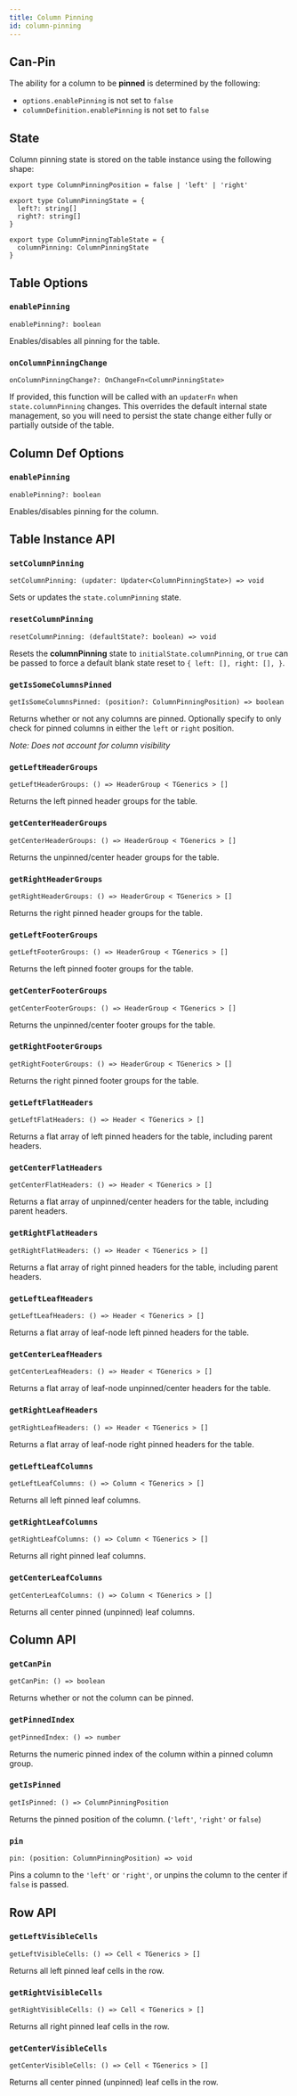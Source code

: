 ```yaml
---
title: Column Pinning
id: column-pinning
---
```


## Can-Pin

The ability for a column to be **pinned** is determined by the following:

- `options.enablePinning` is not set to `false`
- `columnDefinition.enablePinning` is not set to `false`

## State

Column pinning state is stored on the table instance using the following shape:

```tsx
export type ColumnPinningPosition = false | 'left' | 'right'

export type ColumnPinningState = {
  left?: string[]
  right?: string[]
}

export type ColumnPinningTableState = {
  columnPinning: ColumnPinningState
}
```

## Table Options

### `enablePinning`

```tsx
enablePinning?: boolean
```

Enables/disables all pinning for the table.

### `onColumnPinningChange`

```tsx
onColumnPinningChange?: OnChangeFn<ColumnPinningState>
```

If provided, this function will be called with an `updaterFn` when `state.columnPinning` changes. This overrides the default internal state management, so you will need to persist the state change either fully or partially outside of the table.

## Column Def Options

### `enablePinning`

```tsx
enablePinning?: boolean
```

Enables/disables pinning for the column.

## Table Instance API

### `setColumnPinning`

```tsx
setColumnPinning: (updater: Updater<ColumnPinningState>) => void
```

Sets or updates the `state.columnPinning` state.

### `resetColumnPinning`

```tsx
resetColumnPinning: (defaultState?: boolean) => void
```

Resets the **columnPinning** state to `initialState.columnPinning`, or `true` can be passed to force a default blank state reset to `{ left: [], right: [], }`.

### `getIsSomeColumnsPinned`

```tsx
getIsSomeColumnsPinned: (position?: ColumnPinningPosition) => boolean
```

Returns whether or not any columns are pinned. Optionally specify to only check for pinned columns in either the `left` or `right` position.

_Note: Does not account for column visibility_

### `getLeftHeaderGroups`

```tsx
getLeftHeaderGroups: () => HeaderGroup < TGenerics > []
```

Returns the left pinned header groups for the table.

### `getCenterHeaderGroups`

```tsx
getCenterHeaderGroups: () => HeaderGroup < TGenerics > []
```

Returns the unpinned/center header groups for the table.

### `getRightHeaderGroups`

```tsx
getRightHeaderGroups: () => HeaderGroup < TGenerics > []
```

Returns the right pinned header groups for the table.

### `getLeftFooterGroups`

```tsx
getLeftFooterGroups: () => HeaderGroup < TGenerics > []
```

Returns the left pinned footer groups for the table.

### `getCenterFooterGroups`

```tsx
getCenterFooterGroups: () => HeaderGroup < TGenerics > []
```

Returns the unpinned/center footer groups for the table.

### `getRightFooterGroups`

```tsx
getRightFooterGroups: () => HeaderGroup < TGenerics > []
```

Returns the right pinned footer groups for the table.

### `getLeftFlatHeaders`

```tsx
getLeftFlatHeaders: () => Header < TGenerics > []
```

Returns a flat array of left pinned headers for the table, including parent headers.

### `getCenterFlatHeaders`

```tsx
getCenterFlatHeaders: () => Header < TGenerics > []
```

Returns a flat array of unpinned/center headers for the table, including parent headers.

### `getRightFlatHeaders`

```tsx
getRightFlatHeaders: () => Header < TGenerics > []
```

Returns a flat array of right pinned headers for the table, including parent headers.

### `getLeftLeafHeaders`

```tsx
getLeftLeafHeaders: () => Header < TGenerics > []
```

Returns a flat array of leaf-node left pinned headers for the table.

### `getCenterLeafHeaders`

```tsx
getCenterLeafHeaders: () => Header < TGenerics > []
```

Returns a flat array of leaf-node unpinned/center headers for the table.

### `getRightLeafHeaders`

```tsx
getRightLeafHeaders: () => Header < TGenerics > []
```

Returns a flat array of leaf-node right pinned headers for the table.

### `getLeftLeafColumns`

```tsx
getLeftLeafColumns: () => Column < TGenerics > []
```

Returns all left pinned leaf columns.

### `getRightLeafColumns`

```tsx
getRightLeafColumns: () => Column < TGenerics > []
```

Returns all right pinned leaf columns.

### `getCenterLeafColumns`

```tsx
getCenterLeafColumns: () => Column < TGenerics > []
```

Returns all center pinned (unpinned) leaf columns.

## Column API

### `getCanPin`

```tsx
getCanPin: () => boolean
```

Returns whether or not the column can be pinned.

### `getPinnedIndex`

```tsx
getPinnedIndex: () => number
```

Returns the numeric pinned index of the column within a pinned column group.

### `getIsPinned`

```tsx
getIsPinned: () => ColumnPinningPosition
```

Returns the pinned position of the column. (`'left'`, `'right'` or `false`)

### `pin`

```tsx
pin: (position: ColumnPinningPosition) => void
```

Pins a column to the `'left'` or `'right'`, or unpins the column to the center if `false` is passed.

## Row API

### `getLeftVisibleCells`

```tsx
getLeftVisibleCells: () => Cell < TGenerics > []
```

Returns all left pinned leaf cells in the row.

### `getRightVisibleCells`

```tsx
getRightVisibleCells: () => Cell < TGenerics > []
```

Returns all right pinned leaf cells in the row.

### `getCenterVisibleCells`

```tsx
getCenterVisibleCells: () => Cell < TGenerics > []
```

Returns all center pinned (unpinned) leaf cells in the row.
